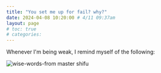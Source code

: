 ```yaml
---
title: "You set me up for fail? why?"
date: 2024-04-08 10:20:00 # 4/11 09:37am
layout: page
# toc: true
# categories:
---
```


Whenever I'm being weak, I remind myself of the following:

![wise-words-from master shifu](../../../assets/img/wise_words_from_master_shifu.png)

